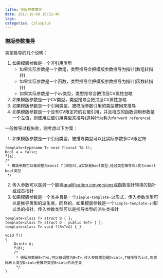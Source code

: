 ```yaml
---
title: 模版参数推导
date: 2017-10-09 16:51:40
tags:
categories: cplusplus
---
```

### [模版参数推导](http://en.cppreference.com/w/cpp/language/template_argument_deduction)
类型推导的几个说明：
1. 如果模版参数是一个非引用类型
    - 如果实际参数是一个数组，类型推导会把模版参数推导为指针(数组转指针)
    - 如果实际参数是一个函数，类型推导会把模版参数推导为指针(函数转指针)
    - 如果实际参数是一个cv类型，类型推导会把顶层CV属性忽略
2. 如果模版参数是一个CV类型，类型推导会把顶层CV属性忽略
3. 如果模版参数是一个引用类型，被模版参数引用的类型被用来推导
4. 如果模版参数是一个没有CV限定符的右值引用，并且相应的函数调用参数是一个左值，则使用左值引用类型来推导(这种行为称为`forward reference`)

一般推导过程失败，则考虑以下方案：
1. 如果模版参数是一个引用类型，被推导类型可以比实际参数多CV限定符
```
template<typename T> void f(const T& t);
bool a = false;
f(a);
/*
 * 模版参数可以被调整为const T(规则3),a实际是bool类型,经过类型推导后a变为const bool类型
 */
```
2. 传入参数可以是另一个能被[qualification conversions](http://en.cppreference.com/w/cpp/language/implicit_conversion#Qualification_conversions)或函数指针转换的指针或成员指针
3. 如果模版参数是一个类并且是一个`simple-template-id`形式，传入参数类型可以是推导类型的派生类，同样的，如果模版参数是一个`simple-template-id`形式类的指针，传入参数类型可以是推导类型的派生类指针
```
template<class T> struct B { };
template<class T> struct D : public B<T> { };
template<class T> void f(B<T>&) { }
 
void f()
{
    D<int> d;
    f(d);
    /*
     * 模版参数是B<T>&,可以被调整为B<T>,传入参数类型是D<int>,T被推导为int,则实际传入类型D<int>是推导类型B<int>的派生类
     */
}
```